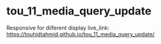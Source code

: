 # tou_11_media_query_update
Responsive for diiferent display 
live_link: https://touhidtahmid.github.io/tou_11_media_query_update/
